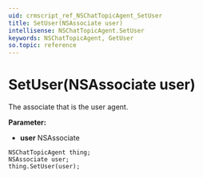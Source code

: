 ```yaml
---
uid: crmscript_ref_NSChatTopicAgent_SetUser
title: SetUser(NSAssociate user)
intellisense: NSChatTopicAgent.SetUser
keywords: NSChatTopicAgent, GetUser
so.topic: reference
---
```


# SetUser(NSAssociate user)

The associate that is the user agent.

**Parameter:** 
* **user** NSAssociate

```crmscript
NSChatTopicAgent thing;
NSAssociate user;
thing.SetUser(user);
```

